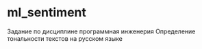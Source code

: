 # ml_sentiment
Задание по дисциплине программная инженерия
Определение тональности текстов на русском языке
